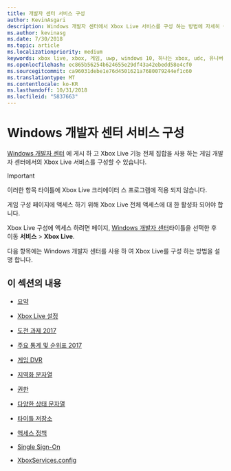 ```yaml
---
title: 개발자 센터 서비스 구성
author: KevinAsgari
description: Windows 개발자 센터에서 Xbox Live 서비스를 구성 하는 방법에 자세히 설명 하는 항목에 대 한 링크를 제공 합니다.
ms.author: kevinasg
ms.date: 7/30/2018
ms.topic: article
ms.localizationpriority: medium
keywords: xbox live, xbox, 게임, uwp, windows 10, 하나는 xbox, udc, 유니버설 개발자 센터
ms.openlocfilehash: ec865b56254b624655e29df43a42ebedd58e4cf0
ms.sourcegitcommit: ca96031debe1e76d4501621a7680079244ef1c60
ms.translationtype: MT
ms.contentlocale: ko-KR
ms.lasthandoff: 10/31/2018
ms.locfileid: "5837663"
---
```

# <a name="windows-dev-center-service-configuration"></a>Windows 개발자 센터 서비스 구성

[Windows 개발자 센터](https://developer.microsoft.com/dashboard/windows/overview) 에 게시 하 고 Xbox Live 기능 전체 집합을 사용 하는 게임 개발자 센터에서의 Xbox Live 서비스를 구성할 수 있습니다.

> [!IMPORTANT]
> 이러한 항목 타이틀에 Xbox Live 크리에이터 스 프로그램에 적용 되지 않습니다.

게임 구성 페이지에 액세스 하기 위해 Xbox Live 전체 액세스에 대 한 활성화 되어야 합니다.

Xbox Live 구성에 액세스 하려면 페이지, [Windows 개발자 센터](https://developer.microsoft.com/dashboard/windows/overview)타이틀을 선택한 후 이동 **서비스** > **Xbox Live**.


다음 항목에는 Windows 개발자 센터를 사용 하 여 Xbox Live를 구성 하는 방법을 설명 합니다.

## <a name="in-this-section"></a>이 섹션의 내용

* [요약](dev-center/summary.md)

* [Xbox Live 설정](dev-center/xbox-live-setup.md)

* [도전 과제 2017](dev-center/achievements-in-udc.md)

* [주요 통계 및 순위표 2017](dev-center/featured-stats-and-leaderboards.md)

* [게임 DVR](dev-center/game-dvr.md)

* [지역화 문자열](dev-center/localized-strings.md)

* [권한](dev-center/privileges.md)

* [다양한 상태 문자열](dev-center/rich-presence-configuration.md)

* [타이틀 저장소](dev-center/title-storage.md)

* [액세스 정책](dev-center/access-policies-udc.md)

* [Single Sign-On](dev-center/single-sign-on.md)

* [XboxServices.config](../xboxservices-config.md)